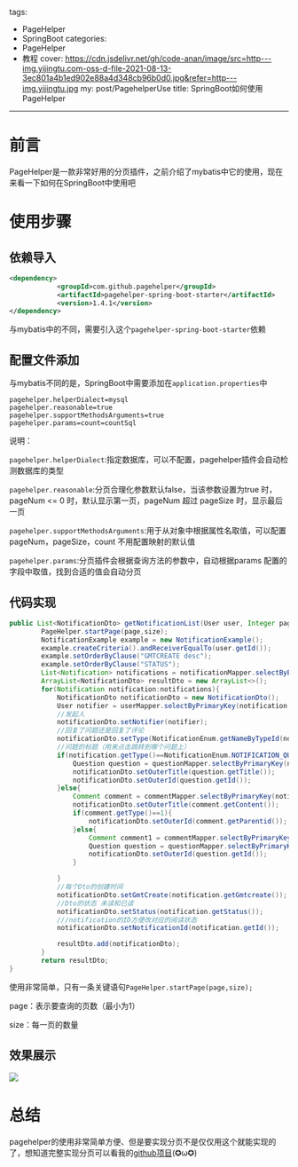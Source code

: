 tags:
  - PageHelper
  - SpringBoot
categories:
  - PageHelper
  - 教程
cover: https://cdn.jsdelivr.net/gh/code-anan/image/src=http---img.yijingtu.com-oss-d-file-2021-08-13-3ec801a4b1ed902e88a4d348cb96b0d0.jpg&refer=http---img.yijingtu.jpg
my: post/PagehelperUse
title: SpringBoot如何使用PageHelper

------

# 前言

PageHelper是一款非常好用的分页插件，之前介绍了mybatis中它的使用，现在来看一下如何在SpringBoot中使用吧

#  使用步骤

## 依赖导入

```xml
<dependency>
            <groupId>com.github.pagehelper</groupId>
            <artifactId>pagehelper-spring-boot-starter</artifactId>
            <version>1.4.1</version>
</dependency>
```

与mybatis中的不同，需要引入这个`pagehelper-spring-boot-starter`依赖

## 配置文件添加

与mybatis不同的是，SpringBoot中需要添加在`application.properties`中 

```properties
pagehelper.helperDialect=mysql
pagehelper.reasonable=true
pagehelper.supportMethodsArguments=true
pagehelper.params=count=countSql
```

说明：

`pagehelper.helperDialect`:指定数据库，可以不配置，pagehelper插件会自动检测数据库的类型

`pagehelper.reasonable`:分页合理化参数默认false，当该参数设置为true 时，pageNum <= 0 时，默认显示第一页，pageNum 超过 pageSize 时，显示最后一页

`pagehelper.supportMethodsArguments`:用于从对象中根据属性名取值，可以配置pageNum，pageSize，count 不用配置映射的默认值

`pagehelper.params`:分页插件会根据查询方法的参数中，自动根据params 配置的字段中取值，找到合适的值会自动分页

## 代码实现

```java
public List<NotificationDto> getNotificationList(User user, Integer page, Integer size) {
        PageHelper.startPage(page,size);
        NotificationExample example = new NotificationExample();
        example.createCriteria().andReceiverEqualTo(user.getId());
        example.setOrderByClause("GMTCREATE desc");
        example.setOrderByClause("STATUS");
        List<Notification> notifications = notificationMapper.selectByExample(example);
        ArrayList<NotificationDto> resultDto = new ArrayList<>();
        for(Notification notification:notifications){
            NotificationDto notificationDto = new NotificationDto();
            User notifier = userMapper.selectByPrimaryKey(notification.getNotifier());
            //发起人
            notificationDto.setNotifier(notifier);
            //回复了问题还是回复了评论
            notificationDto.setType(NotificationEnum.getNameByTypeId(notification.getType()));
            //问题的标题（用来点击跳转到哪个问题上）
            if(notification.getType()==NotificationEnum.NOTIFICATION_QUESTION.getType()){
                Question question = questionMapper.selectByPrimaryKey(notification.getOuterid());
                notificationDto.setOuterTitle(question.getTitle());
                notificationDto.setOuterId(question.getId());
            }else{
                Comment comment = commentMapper.selectByPrimaryKey(notification.getOuterid());
                notificationDto.setOuterTitle(comment.getContent());
                if(comment.getType()==1){
                    notificationDto.setOuterId(comment.getParentid());
                }else{
                    Comment comment1 = commentMapper.selectByPrimaryKey(comment.getParentid());
                    Question question = questionMapper.selectByPrimaryKey(comment1.getParentid());
                    notificationDto.setOuterId(question.getId());
                }

            }
            //每个Dto的创建时间
            notificationDto.setGmtCreate(notification.getGmtcreate());
            //Dto的状态 未读和已读
            notificationDto.setStatus(notification.getStatus());
            ///notification的ID方便改对应的阅读状态
            notificationDto.setNotificationId(notification.getId());

            resultDto.add(notificationDto);
        }
        return resultDto;
}
```

使用非常简单，只有一条关键语句`PageHelper.startPage(page,size);`

page：表示要查询的页数（最小为1）

size：每一页的数量

## 效果展示

![](https://cdn.jsdelivr.net/gh/code-anan/image/20211226192056.png)

# 总结

pagehelper的使用非常简单方便、但是要实现分页不是仅仅用这个就能实现的了，想知道完整实现分页可以看我的[github项目](https://github.com/code-anan/community)(✪ω✪)